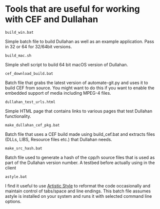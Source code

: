 # Tools that are useful for working with CEF and Dullahan

`build_win.bat`

Simple batch file to build Dullahan as well as an example application. Pass in 32 or 64 for 32/64bit versions.

`build_mac.sh`

Simple shell script to build 64 bit macOS version of Dullahan.

`cef_download_build.bat`

Batch file that grabs the latest version of automate-git.py and uses it to build CEF from source. You might want to do this if you want to enable the embedded support of media including MPEG-4 files.

`dullahan_test_urls.html`

Simple HTML page that contains links to various pages that test Dullahan functionality.

`make_dullahan_cef_pkg.bat`

Batch file that uses a CEF build made using build_cef.bat and extracts files (DLLs, LIBS, Resource files etc.) that Dullahan needs.

`make_src_hash.bat`

Batch file used to generate a hash of the cpp/h source files that is used as part of the Dullahan version number. A testbed before actually using in the client

`astyle.bat`

I find it useful to use [Artistic Style](http://astyle.sourceforge.net/) to reformat the code occasionally and maintain control of tabs/space and line endings. This batch file assumes astyle is installed on your system and runs it with selected command line options.

